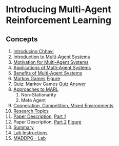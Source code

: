 # Introducing Multi-Agent Reinforcement Learning

## Concepts

1. [Introducing Chhavi](https://www.youtube.com/watch?time_continue=3&v=imuw8tOMed4)
1. [Introduction to Multi-Agent Systems](https://www.youtube.com/watch?v=ra-w63kzq6I)
1. [Motivation for Multi-Agent Systems](https://www.youtube.com/watch?v=i_s22qgQYL4)
1. [Applications of Multi-Agent Systems](https://www.youtube.com/watch?v=fw0G_gSDm6Q)
1. [Benefits of Multi-Agent Systems](https://www.youtube.com/watch?time_continue=16&v=NXDv9cEZTaw)
1. [Markov Games](https://www.youtube.com/watch?v=Y9qq4Jqnwls) [Figure](images/Markov_game.png)
1. Quiz: Markov Games [Quiz](images/Quiz1.png) [Answer](images/Quiz1_ans.png)
1. [Approaches to MARL](https://www.youtube.com/watch?time_continue=104&v=uKV9AJykin0)
	1. Non-Stationarity
	1. Meta Agent 
1. [Cooperation, Competition, Mixed Environments](https://www.youtube.com/watch?time_continue=1&v=vx6PIH5_oFg)
1. [Research Topics](https://www.youtube.com/watch?time_continue=3&v=nRKrQamUISs)
1. [Paper Description](https://papers.nips.cc/paper/7217-multi-agent-actor-critic-for-mixed-cooperative-competitive-environments.pdf), [Part 1](https://www.youtube.com/watch?v=Ks9-TeCg3Fs)
1. Paper Description, [Part 2](https://www.youtube.com/watch?v=4hFAhtLJR5U) [Figure](images/MADDPG.png)
1. [Summary](https://www.youtube.com/watch?v=yGPHGYHqjq8)
1. [Lab Instructions](lab_instruction.md)
1. [MADDPG - Lab](workspace-1546666612.tar)